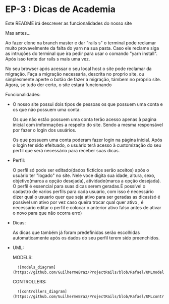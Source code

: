 # EP-3 : Dicas de Academia

Este README irá descrever as funcionalidades do nosso site

Mas antes...
<p>Ao fazer clone na branch master e dar "rails s" o terminal pode reclamar muito provavelmente da falta do yarn na sua pasta. Caso ele reclame siga as intruções do terminal que ira pedir para usar o comando "yarn install". Após isso tente dar rails s mais uma vez.</p>
<p>No seu browser após acessar o seu local host o site pode reclamar da migração. Faça a migração necessaria, descrita no proprio site, ou simplesmente aperte o botão de fazer a migração, támbem no próprio site. Agora, se tudo der certo, o site estará funcionando</p>

Funcionalidades:

* <p>O nosso site possui dois tipos de pessoas os que possuem uma conta e os que não possuem uma conta:</p>
	<p>Os que não estão possuem uma conta terão acesso apenas à pagina inicial com imformações a respeito do site. Sendo a mesma responsável por fazer o login dos usuários.</p>
	<p>Os que possuem uma conta poderam fazer login na página inicial. Após o login ter sido efeituado, o usuário terá acesso à customização do seu perfil que será necessário para receber suas dicas.</p>

* <p>Perfil:</p>
	<p>O perfil só pode ser editado(dados ficticios serão aceitos) após o usuário ter "logado" no site. Nele voce digita sua idade, altura, sexo, objetivo(marca a opção desejada), atividade(marca a opção desejada). O perfil é essencial para suas dicas serem geradas.É possível o cadastro de varios perfils para cada usuario, com isso é necessário dizer qual o usuario quer que seja ativo para ser geradas as dicas(só é possível um ativo por vez caso queira trocar qual quer ativo , é necessário editar o perfil e colocar o anterior ativo falso antes de ativar o novo para que não ocorra erro)</p>

* <p>Dicas:</p>
	<p>As dicas que também já foram predefinidas serão escolhidas automaticamente após os dados do seu perfil terem sido preenchidos.</p>

* <p>UML:</p>
	<p>MODELS:</p>

		![models_diagram](https://github.com/GuilhermeBraz/ProjectRails/blob/Rafael/UMLmodels.png)


	<p>CONTROLLERS:</p>
		
		![controllers_diagram](https://github.com/GuilhermeBraz/ProjectRails/blob/Rafael/UMLcontrollers.png)
